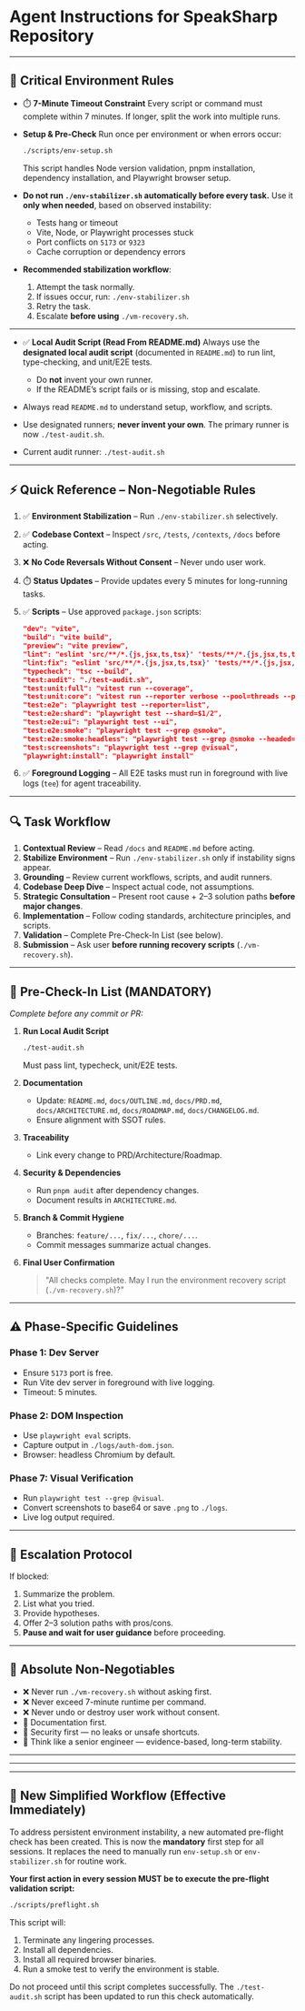 # Agent Instructions for SpeakSharp Repository

---

## 🚨 Critical Environment Rules

* ⏱️ **7-Minute Timeout Constraint**
  Every script or command must complete within 7 minutes. If longer, split the work into multiple runs.

* **Setup & Pre-Check**
  Run once per environment or when errors occur:
  ```bash
  ./scripts/env-setup.sh
  ```
  This script handles Node version validation, pnpm installation, dependency installation, and Playwright browser setup.

* **Do not run `./env-stabilizer.sh` automatically before every task.**
  Use it **only when needed**, based on observed instability:

  * Tests hang or timeout
  * Vite, Node, or Playwright processes stuck
  * Port conflicts on `5173` or `9323`
  * Cache corruption or dependency errors

* **Recommended stabilization workflow**:

  1. Attempt the task normally.
  2. If issues occur, run: `./env-stabilizer.sh`
  3. Retry the task.
  4. Escalate **before using** `./vm-recovery.sh`.

---

* ✅ **Local Audit Script (Read From README.md)**
  Always use the **designated local audit script** (documented in `README.md`) to run lint, type-checking, and unit/E2E tests.

  * Do **not** invent your own runner.
  * If the README’s script fails or is missing, stop and escalate.

* Always read `README.md` to understand setup, workflow, and scripts.
* Use designated runners; **never invent your own**. The primary runner is now `./test-audit.sh`.
* Current audit runner: `./test-audit.sh`

---

## ⚡ Quick Reference – Non-Negotiable Rules

1. ✅ **Environment Stabilization** – Run `./env-stabilizer.sh` selectively.
2. ✅ **Codebase Context** – Inspect `/src`, `/tests`, `/contexts`, `/docs` before acting.
3. ❌ **No Code Reversals Without Consent** – Never undo user work.
4. ⏱️ **Status Updates** – Provide updates every 5 minutes for long-running tasks.
5. ✅ **Scripts** – Use approved `package.json` scripts:

   ```json
   "dev": "vite",
   "build": "vite build",
   "preview": "vite preview",
   "lint": "eslint 'src/**/*.{js,jsx,ts,tsx}' 'tests/**/*.{js,jsx,ts,tsx}' --report-unused-disable-directives --max-warnings 0",
   "lint:fix": "eslint 'src/**/*.{js,jsx,ts,tsx}' 'tests/**/*.{js,jsx,ts,tsx}' --fix",
   "typecheck": "tsc --build",
   "test:audit": "./test-audit.sh",
   "test:unit:full": "vitest run --coverage",
   "test:unit:core": "vitest run --reporter verbose --pool=threads --poolOptions.threads=2",
   "test:e2e": "playwright test --reporter=list",
   "test:e2e:shard": "playwright test --shard=$1/2",
   "test:e2e:ui": "playwright test --ui",
   "test:e2e:smoke": "playwright test --grep @smoke",
   "test:e2e:smoke:headless": "playwright test --grep @smoke --headed=false",
   "test:screenshots": "playwright test --grep @visual",
   "playwright:install": "playwright install"
   ```
6. ✅ **Foreground Logging** – All E2E tasks must run in foreground with live logs (`tee`) for agent traceability.

---

## 🔍 Task Workflow

1. **Contextual Review** – Read `/docs` and `README.md` before acting.
2. **Stabilize Environment** – Run `./env-stabilizer.sh` only if instability signs appear.
3. **Grounding** – Review current workflows, scripts, and audit runners.
4. **Codebase Deep Dive** – Inspect actual code, not assumptions.
5. **Strategic Consultation** – Present root cause + 2–3 solution paths **before major changes**.
6. **Implementation** – Follow coding standards, architecture principles, and scripts.
7. **Validation** – Complete Pre-Check-In List (see below).
8. **Submission** – Ask user **before running recovery scripts** (`./vm-recovery.sh`).

---

## 🚦 Pre-Check-In List (MANDATORY)

*Complete before any commit or PR:*

1. **Run Local Audit Script**

   ```bash
   ./test-audit.sh
   ```

   Must pass lint, typecheck, unit/E2E tests.

2. **Documentation**

   * Update: `README.md`, `docs/OUTLINE.md`, `docs/PRD.md`, `docs/ARCHITECTURE.md`, `docs/ROADMAP.md`, `docs/CHANGELOG.md`.
   * Ensure alignment with SSOT rules.

3. **Traceability**

   * Link every change to PRD/Architecture/Roadmap.

4. **Security & Dependencies**

   * Run `pnpm audit` after dependency changes.
   * Document results in `ARCHITECTURE.md`.

5. **Branch & Commit Hygiene**

   * Branches: `feature/...`, `fix/...`, `chore/...`.
   * Commit messages summarize actual changes.

6. **Final User Confirmation**

   > "All checks complete. May I run the environment recovery script (`./vm-recovery.sh`)?"

---

## ⚠️ Phase-Specific Guidelines

### Phase 1: Dev Server

* Ensure `5173` port is free.
* Run Vite dev server in foreground with live logging.
* Timeout: 5 minutes.

### Phase 2: DOM Inspection

* Use `playwright eval` scripts.
* Capture output in `./logs/auth-dom.json`.
* Browser: headless Chromium by default.

### Phase 7: Visual Verification

* Run `playwright test --grep @visual`.
* Convert screenshots to base64 or save `.png` to `./logs`.
* Live log output required.

---

## 📢 Escalation Protocol

If blocked:

1. Summarize the problem.
2. List what you tried.
3. Provide hypotheses.
4. Offer 2–3 solution paths with pros/cons.
5. **Pause and wait for user guidance** before proceeding.

---

## 🔐 Absolute Non-Negotiables

* ❌ Never run `./vm-recovery.sh` without asking first.
* ❌ Never exceed 7-minute runtime per command.
* ❌ Never undo or destroy user work without consent.
* 📄 Documentation first.
* 🔐 Security first — no leaks or unsafe shortcuts.
* 🧠 Think like a senior engineer — evidence-based, long-term stability.

---

---
---

## 🚀 New Simplified Workflow (Effective Immediately)

To address persistent environment instability, a new automated pre-flight check has been created. This is now the **mandatory** first step for all sessions. It replaces the need to manually run `env-setup.sh` or `env-stabilizer.sh` for routine work.

**Your first action in every session MUST be to execute the pre-flight validation script:**

```bash
./scripts/preflight.sh
```

This script will:
1.  Terminate any lingering processes.
2.  Install all dependencies.
3.  Install all required browser binaries.
4.  Run a smoke test to verify the environment is stable.

Do not proceed until this script completes successfully. The `./test-audit.sh` script has been updated to run this check automatically.
